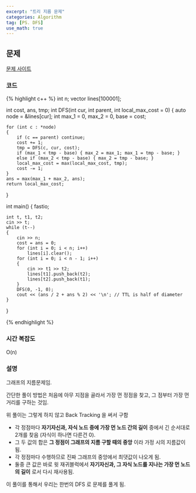```yaml
---
excerpt: "트리 지름 문제"
categories: Algorithm
tag: [PS. DFS]
use_math: true
---
```

## 문제

[문제 사이트](https://www.acmicpc.net/problem/3973)

### 코드

{% highlight c++ %}
int n;
vector<int> lines[100001];

int cost, ans, tmp;
int DFS(int cur, int parent, int local_max_cost = 0)
{
	auto node = &lines[cur];
	int max_1 = 0, max_2 = 0, base = cost;

	for (int c : *node)
	{
		if (c == parent) continue;
		cost += 1;
		tmp = DFS(c, cur, cost);
		if (max_1 < tmp - base) { max_2 = max_1; max_1 = tmp - base; }
		else if (max_2 < tmp - base) { max_2 = tmp - base; }
		local_max_cost = max(local_max_cost, tmp);
		cost -= 1;
	}
	ans = max(max_1 + max_2, ans);
	return local_max_cost;
}

int main()
{
	fastio;

	int t, t1, t2;
	cin >> t;
	while (t--)
	{
		cin >> n;
		cost = ans = 0;
		for (int i = 0; i < n; i++)
			lines[i].clear();
		for (int i = 0; i < n - 1; i++)
		{
			cin >> t1 >> t2;
			lines[t1].push_back(t2);
			lines[t2].push_back(t1);
		}
		DFS(0, -1, 0);
		cout << (ans / 2 + ans % 2) << '\n'; // TTL is half of diameter
	}

}

{% endhighlight %}

### 시간 복잡도

O(n)

### 설명

그래프의 지름문제임. 

간단한 풀이 방법은 처음에 아무 지점을 골라서 가장 먼 정점을 찾고, 그 점부터 가장 먼 거리를 구하는 것임.

위 풀이는 그렇게 하지 않고 Back Tracking 을 써서 구함
+ 각 정점마다 __자기자신과, 자식 노드 중에 가장 먼 노드 간의 길이__ 중에서 긴 순서대로 2개를 찾음 (자식이 하나면 다른건 0).
+ 그 두 값의 합은 __그 정점이 그래프의 지름 구할 때의 중앙__ 이라 가정 시의 지름값이 됨.
+ 각 정점마다 수행하므로 진짜 그래프의 중앙에서 최댓값이 나오게 됨.
+ 둘중 큰 값은 바로 윗 재귀블럭에서 __자기자신과, 그 자식 노드를 지나는 가장 먼 노드의 길이__ 로서 다시 재사용됨.

이 풀이를 통해서 우리는 한번의 DFS 로 문제를 풀게 됨.